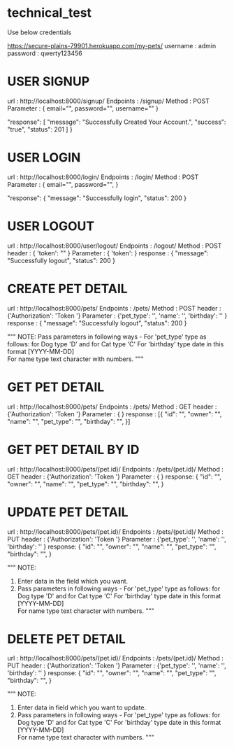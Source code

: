 # technical_test

Use below credentials

https://secure-plains-79901.herokuapp.com/my-pets/
username : admin
password : qwerty123456


# USER SIGNUP
url : http://localhost:8000/signup/
Endpoints : /signup/
Method : POST
Parameter : { email="", password="", username="" }

"response": [
    "message": "Successfully Created Your Account.",
    "success": "true",
    "status": 201
   ]
}


# USER LOGIN
url : http://localhost:8000/login/
Endpoints : /login/
Method : POST
Parameter : { email="", password="", }

"response": {
    "message": "Successfully login",
    "status": 200
}


# USER LOGOUT
url : http://localhost:8000/user/logout/
Endpoints : /logout/
Method : POST
header : { 'token': "" }
Parameter : { 'token':  }
response : {
    "message": "Successfully logout",
    "status": 200
}


# CREATE PET DETAIL 
url : http://localhost:8000/pets/
Endpoints : /pets/
Method : POST
header : {'Authorization': 'Token  '}
Parameter : {'pet_type': '', 'name': '', 'birthday': '' }
response : {
    "message": "Successfully logout",
    "status": 200
}

"""
NOTE: Pass parameters in following ways - 
For 'pet_type' type as follows: for Dog type 'D' and for Cat type 'C'
For 'birthday' type date in this format [YYYY-MM-DD]    
For name type text character with numbers.
"""

# GET PET DETAIL 
url : http://localhost:8000/pets/
Endpoints : /pets/
Method : GET
header : {'Authorization': 'Token  '}
Parameter : { }
response : [{
    "id": "",
    "owner": "",
    "name": "",
    "pet_type": "",
    "birthday": "", 
}]


# GET PET DETAIL BY ID 
url : http://localhost:8000/pets/(pet.id)/
Endpoints : /pets/(pet.id)/
Method : GET
header : {'Authorization': 'Token  '}
Parameter : { }
response: {
    "id": "",
    "owner": "",
    "name": "",
    "pet_type": "",
    "birthday": "", 
}


# UPDATE PET DETAIL 
url : http://localhost:8000/pets/(pet.id)/
Endpoints : /pets/(pet.id)/
Method : PUT
header : {'Authorization': 'Token  '}
Parameter : {'pet_type': '', 'name': '', 'birthday': '' }
response: {
    "id": "",
    "owner": "",
    "name": "",
    "pet_type": "",
    "birthday": "", 
}

"""
NOTE: 
1. Enter data in the field which you want.
2. Pass parameters in following ways - 
For 'pet_type' type as follows: for Dog type 'D' and for Cat type 'C'
For 'birthday' type date in this format [YYYY-MM-DD]    
For name type text character with numbers.
"""

# DELETE PET DETAIL 
url : http://localhost:8000/pets/(pet.id)/
Endpoints : /pets/(pet.id)/
Method : PUT
header : {'Authorization': 'Token  '}
Parameter : {'pet_type': '', 'name': '', 'birthday': '' }
response: {
    "id": "",
    "owner": "",
    "name": "",
    "pet_type": "",
    "birthday": "", 
}

"""
NOTE: 
1. Enter data in field which you want to update.
2. Pass parameters in following ways - 
For 'pet_type' type as follows: for Dog type 'D' and for Cat type 'C'
For 'birthday' type date in this format [YYYY-MM-DD]    
For name type text character with numbers.
"""
